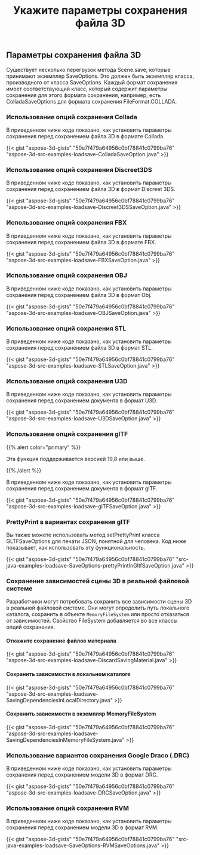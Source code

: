 ﻿---
title: Укажите параметры сохранения файла 3D
type: docs
weight: 10
url: /ru/java/specify-3d-file-save-options/
description: Существует несколько перегрузок метода Scene.save, которые принимают экземпляр SaveOptions.
---
## **Параметры сохранения файла 3D**
Существует несколько перегрузок метода Scene.save, которые принимают экземпляр SaveOptions. Это должен быть экземпляр класса, производного от класса SaveOptions. Каждый формат сохранения имеет соответствующий класс, который содержит параметры сохранения для этого формата сохранения, например, есть ColladaSaveOptions для формата сохранения FileFormat.COLLADA.
### **Использование опций сохранения Collada**
В приведенном ниже коде показано, как установить параметры сохранения перед сохранением файла 3D в формате Collada.

{{< gist "aspose-3d-gists" "50e7f479a64956c0bf78841c0799ba76" "aspose-3d-src-examples-loadsave-ColladaSaveOption.java" >}}
### **Использование опций сохранения Discreet3DS**
В приведенном ниже коде показано, как установить параметры сохранения перед сохранением файла 3D в формат Discreet 3DS.

{{< gist "aspose-3d-gists" "50e7f479a64956c0bf78841c0799ba76" "aspose-3d-src-examples-loadsave-Discreet3DSSaveOption.java" >}}
### **Использование опций сохранения FBX**
В приведенном ниже коде показано, как установить параметры сохранения перед сохранением файла 3D в формате FBX.

{{< gist "aspose-3d-gists" "50e7f479a64956c0bf78841c0799ba76" "aspose-3d-src-examples-loadsave-FBXSaveOption.java" >}}
### **Использование опций сохранения OBJ**
В приведенном ниже коде показано, как установить параметры сохранения перед сохранением файла 3D в формат Obj.

{{< gist "aspose-3d-gists" "50e7f479a64956c0bf78841c0799ba76" "aspose-3d-src-examples-loadsave-OBJSaveOption.java" >}}
### **Использование опций сохранения STL**
В приведенном ниже коде показано, как установить параметры сохранения перед сохранением файла 3D в формат STL.

{{< gist "aspose-3d-gists" "50e7f479a64956c0bf78841c0799ba76" "aspose-3d-src-examples-loadsave-STLSaveOption.java" >}}
### **Использование опций сохранения U3D**
В приведенном ниже коде показано, как установить параметры сохранения перед сохранением документа в формат U3D.

{{< gist "aspose-3d-gists" "50e7f479a64956c0bf78841c0799ba76" "aspose-3d-src-examples-loadsave-U3DSaveOption.java" >}}
### **Использование опций сохранения glTF**
{{% alert color="primary" %}} 

Эта функция поддерживается версией 19,8 или выше.

{{% /alert %}} 



В приведенном ниже коде показано, как установить параметры сохранения перед сохранением документа в формат glTF.

{{< gist "aspose-3d-gists" "50e7f479a64956c0bf78841c0799ba76" "aspose-3d-src-examples-loadsave-glTFSaveOption.java" >}}
### **PrettyPrint в вариантах сохранения glTF**
Вы также можете использовать метод setPrettyPrint класса GLTFSaveOptions для печати JSON, понятной для человека. Код ниже показывает, как использовать эту функциональность.

{{< gist "aspose-3d-gists" "50e7f479a64956c0bf78841c0799ba76" "src-java-examples-loadsave-SaveOptions-prettyPrintInGltfSaveOption.java" >}}
### **Сохранение зависимостей сцены 3D в реальной файловой системе**
Разработчики могут потребовать сохранить все зависимости сцены 3D в реальной файловой системе. Они могут определить путь локального каталога, сохранить в объекте `MemoryFileSystem` или просто отказаться от зависимостей. Свойство FileSystem добавляется во все классы опций сохранения.
#### **Откажите сохранение файлов материала**
{{< gist "aspose-3d-gists" "50e7f479a64956c0bf78841c0799ba76" "aspose-3d-src-examples-loadsave-DiscardSavingMaterial.java" >}}
#### **Сохранить зависимости в локальном каталоге**
{{< gist "aspose-3d-gists" "50e7f479a64956c0bf78841c0799ba76" "aspose-3d-src-examples-loadsave-SavingDependenciesInLocalDirectory.java" >}}
#### **Сохранить зависимости в экземпляр MemoryFileSystem**
{{< gist "aspose-3d-gists" "50e7f479a64956c0bf78841c0799ba76" "aspose-3d-src-examples-loadsave-SavingDependenciesInMemoryFileSystem.java" >}}
### **Использование вариантов сохранения Google Draco (.DRC)**
В приведенном ниже коде показано, как установить параметры сохранения перед сохранением модели 3D в формат DRC.

{{< gist "aspose-3d-gists" "50e7f479a64956c0bf78841c0799ba76" "aspose-3d-src-examples-loadsave-DRCSaveOption.java" >}}
### **Использование опций сохранения RVM**
В приведенном ниже коде показано, как установить параметры сохранения перед сохранением модели 3D в формат RVM.

{{< gist "aspose-3d-gists" "50e7f479a64956c0bf78841c0799ba76" "src-java-examples-loadsave-SaveOptions-RVMSaveOptions.java" >}}
